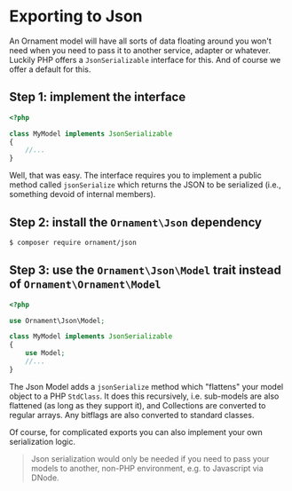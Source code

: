 # Exporting to Json
An Ornament model will have all sorts of data floating around you won't need
when you need to pass it to another service, adapter or whatever. Luckily PHP
offers a `JsonSerializable` interface for this. And of course we offer a default
for this.

## Step 1: implement the interface
```php
<?php

class MyModel implements JsonSerializable
{
    //...
}
```

Well, that was easy. The interface requires you to implement a public method
called `jsonSerialize` which returns the JSON to be serialized (i.e., something
devoid of internal members).

## Step 2: install the `Ornament\Json` dependency
```sh
$ composer require ornament/json
```

## Step 3: use the `Ornament\Json\Model` trait instead of `Ornament\Ornament\Model`

```php
<?php

use Ornament\Json\Model;

class MyModel implements JsonSerializable
{
    use Model;
    //...
}
```

The Json Model adds a `jsonSerialize` method which "flattens" your model object
to a PHP `StdClass`. It does this recursively, i.e. sub-models are also
flattened (as long as they support it), and Collections are converted to regular
arrays. Any bitflags are also converted to standard classes.

Of course, for complicated exports you can also implement your own serialization
logic.

> Json serialization would only be needed if you need to pass your models to
> another, non-PHP environment, e.g. to Javascript via DNode.

